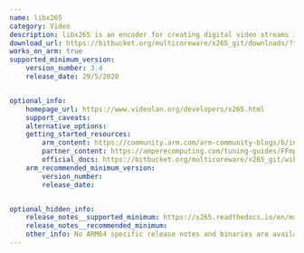 ```yaml
---
name: libx265
category: Video
description: libx265 is an encoder for creating digital video streams in the High Efficiency Video Coding (HEVC/H. 265) video compression format.
download_url: https://bitbucket.org/multicoreware/x265_git/downloads/?tab=tags
works_on_arm: true
supported_minimum_version:
    version_number: 3.4
    release_date: 29/5/2020


optional_info:
    homepage_url: https://www.videolan.org/developers/x265.html
    support_caveats:
    alternative_options:
    getting_started_resources:
        arm_content: https://community.arm.com/arm-community-blogs/b/infrastructure-solutions-blog/posts/reduce-h-265-high-res-encoding-costs-by-over-80-with-aws-graviton2-1207706725
        partner_content: https://amperecomputing.com/tuning-guides/FFmpeg-Tuning-Guide
        official_docs: https://bitbucket.org/multicoreware/x265_git/wiki/Home
    arm_recommended_minimum_version:
        version_number: 
        release_date:


optional_hidden_info:
    release_notes__supported_minimum: https://x265.readthedocs.io/en/master/releasenotes.html#version-3-4
    release_notes__recommended_minimum:
    other_info: No ARM64 specific release notes and binaries are available. Building it from source. 
---
```


